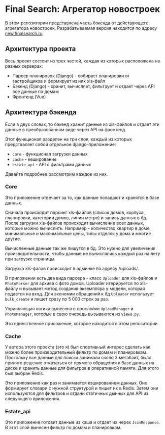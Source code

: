 # Final Search: Агрегатор новостроек

В этом репозитории представлена часть бэкенда от действующего агрегатора новостроек.
Разрабатываемая версия находится по адресу [new.finalsearch.ru](https://new.finalsearch.ru).

## Архитектура проекта

Весь проект состоит из трех частей, каждая из которых расположена на разных серверах:
- Парсер планировок (Django) - собирает планировки от застройщиков и формирует из них xls-файл
- Бэкенд (Django) - хранит, вычисляет, фильтрует и отдает через API все данные по домам 
- Фронтенд (Vue)


## Архитектура бэкенда

Если в двух словах, то бэкенд хранит данные из xls-файлов и отдает эти данные в преобразованном виде через API на фронтенд.

Этот функционал разделен на три слоя, каждый из которых представляет собой отдельное django-приложение:
- ```core``` - функционал загрузки данных
- ```cache``` - кеширование
- ```estate_api``` - API с фильтрами данных

Давайте подробнее рассмотрим каждое из них.


### Core

Это приложение отвечает за то, как данные попадают и хранятся в базе данных.

Сначала происходит парсинг xls-файлов (список домов, корпуса, планировки, категории домов, линии метро) и запись данных в бд. После загрузки xls-файлов происходит вычисление всех данных, которые можно вычислить. Например - количество квартир в доме, минимальные и максимальные цены, типы отделок у дома и многие другие. 

Вычисленные данные так же пишутся в бд. Это нужно для увеличения производительности, чтобы данные не вычислялись каждый раз на лету при загрузке страницы.

Загрузка xls-фалов происходит в админке по адресу /uploads/.

В приложении есть два вида парсера - класс ```Uploader``` для xls-файлов и ```PhotoParser``` для архива с фото домов.
Uploader итерируется по xls-файлу и вызывает метод создания экземпляра у модели, которая подается на вход.
Для экономии обращений к бд ```Uploader``` использует ```bulk_create``` и пишет сразу по 5 000 строк за раз.

Управляющая логика вынесена в прослойки ```UploadManager``` и ```PhotoManager```, которые в свою очередь вызываются из ```Views.py.```

Это единственное приложение, которое находится в этом репозитории.

### Cache

У автора этого проекта (это я) был спортивный интерес сделать как можно более производительный фильтр по домам и планировкам. Поскольку все данные для поиска занимали около 3 мегабайт, было принято решение отказаться от прямого обращения к базе данных на диске и хранить данные для фильтров в оперативной памяти. Для этого был выбран Redis.

Это приложение как раз и занимается кэшированием данных. Оно формирует словари с нужной структурой и пишет их в Redis. Затем они используются для фильтров и отдачи статичных дынных для API из следующего приложения.

### Estate_api

Это приложение готовит данные из кэша и отдает их черех ```JsonResponse```. В этот слой вынесен фильтр по домам и планировкам.
